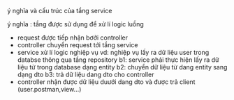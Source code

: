 ý nghĩa và cấu trúc của tầng service

ý nghĩa : tầng được sử dụng để xử lí logic luồng 
 - request được tiếp nhận bơởi controller
 - controller chuyển request tới tầng  service
 - service xử lí logic nghiệp vụ
     vd: nghiệp vụ lấy ra dữ liệu user trong databse thông qua tầng repository
       b1: service phải thực hiện lấy ra dữ liệu từ trong  database dạng entity
        b2: chuyển dữ liệu từ dang entity sang dạng dto
       b3: trả dữ liệu dang dto cho controller
 - controller nhận được dữ liệu duưới dang dto và được trả client (user.postman,view...)